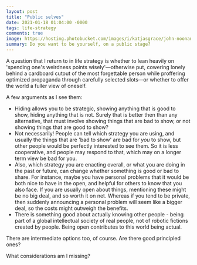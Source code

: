 ```yaml
---
layout: post
title: "Public selves"
date: 2021-01-18 01:04:00 -0000
tags: life-strategy
comments: true
image: https://hosting.photobucket.com/images/i/katjasgrace/john-noonan-QM_LE41VJJ4-unsplash.jpg
summary: Do you want to be yourself, on a public stage?
---
```

A question that I return to in life strategy is whether to lean heavily on 'spending one's weirdness points wisely'&mdash;otherwise put, cowering lonely behind a cardboard cutout of the most forgettable person while proffering optimized propaganda through carefully selected slots&mdash;or whether to offer the world a fuller view of oneself.

A few arguments as I see them:
- Hiding allows you to be strategic, showing anything that is good to show, hiding anything that is not. Surely that is better then than any alternative, that must involve showing things that are bad to show, or not showing things that are good to show?
- Not necessarily! People can tell which strategy you are using, and usually the things that are 'bad to show' are bad for *you* to show, but other people would be perfectly interested to see them. So it is less cooperative, and people may respond to that, which may on a longer term view be bad for you.
- Also, which strategy you are enacting overall, or what you are doing in the past or future, can change whether something is good or bad to share. For instance, maybe you have personal problems that it would be both nice to have in the open, and helpful for others to know that you also face. If you are usually open about things, mentioning these might be no big deal, and so worth it on net. Whereas if you tend to be private, then suddenly announcing a personal problem will seem like a bigger deal, so the costs might outweigh the benefits.
- There is something good about actually knowing other people - being part of a global intellectual society of real people, not of robotic fictions created by people. Being open contributes to this world being actual.

There are intermediate options too, of course. Are there good principled ones?

What considerations am I missing?
